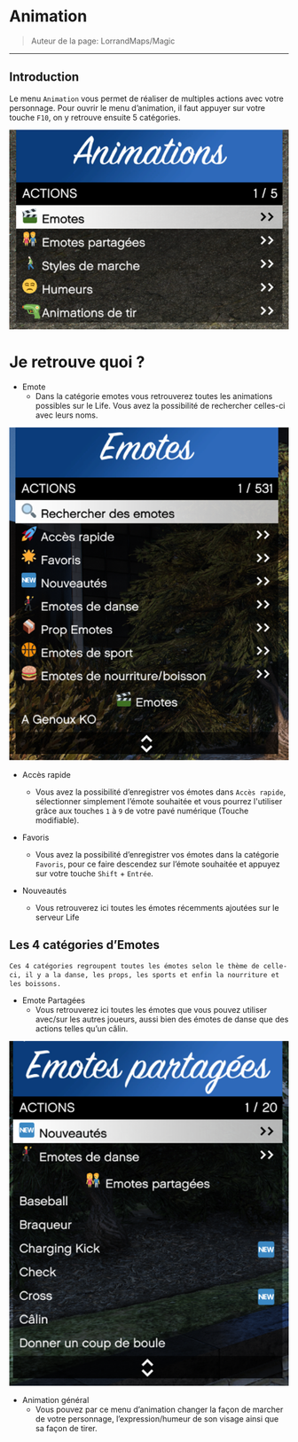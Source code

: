 # Animation

> Auteur de la page: LorrandMaps/Magic

---
## Introduction

Le menu `Animation` vous permet de réaliser de multiples actions avec votre personnage. Pour ouvrir le menu d’animation, il faut appuyer sur votre touche `F10`, on y retrouve ensuite 5 catégories.

![Animation](../../../_media/life/guides/general/animation/animation1.png)

# Je retrouve quoi ?

- Emote
    * Dans la catégorie emotes vous retrouverez toutes les animations possibles sur le Life. Vous avez la possibilité de rechercher celles-ci avec leurs noms.

![Animation](../../../_media/life/guides/general/animation/animation2.png)

- Accès rapide
    * Vous avez la possibilité d’enregistrer vos émotes dans `Accès rapide`, sélectionner simplement l’émote souhaitée et vous pourrez l'utiliser grâce aux touches `1` à `9` de votre pavé numérique (Touche modifiable).

- Favoris
    * Vous avez la possibilité d’enregistrer vos émotes dans la catégorie `Favoris`, pour ce faire descendez sur l’émote souhaitée et appuyez sur votre touche `Shift` + `Entrée`.

- Nouveautés
    * Vous retrouverez ici toutes les émotes récemments ajoutées sur le serveur Life

## Les 4 catégories d’Emotes

    Ces 4 catégories regroupent toutes les émotes selon le thème de celle-ci, il y a la danse, les props, les sports et enfin la nourriture et les boissons.

- Emote Partagées
    * Vous retrouverez ici toutes les émotes que vous pouvez utiliser avec/sur les autres joueurs, aussi bien des émotes de danse que des actions telles qu’un câlin.

![Animation](../../../_media/life/guides/general/animation/animation3.png)

- Animation général
    * Vous pouvez par ce menu d’animation changer la façon de marcher de votre personnage, l’expression/humeur de son visage ainsi que sa façon de tirer.
